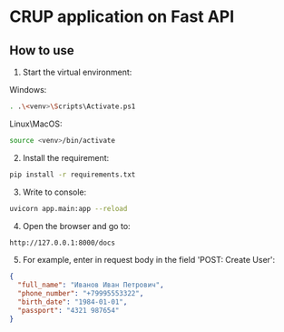 # CRUP application on Fast API

## How to use
1. Start the virtual environment:

Windows:
```bash
. .\<venv>\Scripts\Activate.ps1
```

Linux\MacOS:
```bash
source <venv>/bin/activate
```

2. Install the requirement:
```bash
pip install -r requirements.txt
```

3. Write to console:
```bash
uvicorn app.main:app --reload
```

4. Open the browser and go to:
```bash
http://127.0.0.1:8000/docs
```

5. For example, enter in request body in the field 'POST: Create User':
```json
{
  "full_name": "Иванов Иван Петрович",
  "phone_number": "+79995553322",
  "birth_date": "1984-01-01",
  "passport": "4321 987654"
}
```